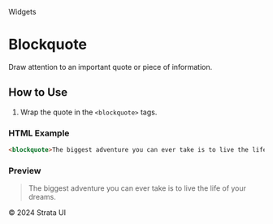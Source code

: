 <p class="section-text">Widgets</p>

# Blockquote

Draw attention to an important quote or piece of information.

## How to Use

1. Wrap the quote in the `<blockquote>` tags.

### HTML Example

```html
<blockquote>The biggest adventure you can ever take is to live the life of your dreams.</blockquote>
```

### Preview

<div class="example-container">
  <blockquote>The biggest adventure you can ever take is to live the life of your dreams.</blockquote>
</div>

<div class="footer">
  <p>&copy; 2024 Strata UI</p>
</div>
